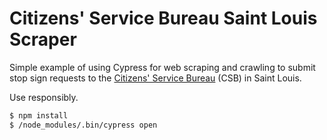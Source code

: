 # Citizens' Service Bureau Saint Louis Scraper

Simple example of using Cypress for web scraping and crawling to submit stop sign requests to the [Citizens' Service Bureau](https://www.stlouis-mo.gov/government/departments/public-safety/neighborhood-stabilization-office/citizens-service-bureau/index.cfm) (CSB) in Saint Louis.

Use responsibly.

```sh
$ npm install
$ /node_modules/.bin/cypress open
```
